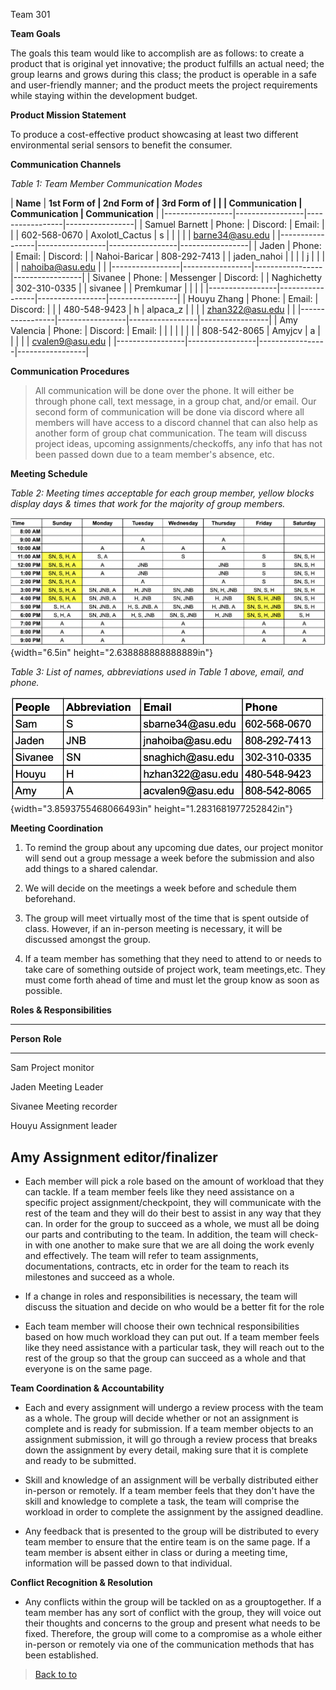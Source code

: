 Team 301

**Team Goals**

The goals this team would like to accomplish are as follows: to create a
product that is original yet innovative; the product fulfills an actual
need; the group learns and grows during this class; the product is
operable in a safe and user-friendly manner; and the product meets the
project requirements while staying within the development budget.

**Product Mission Statement**

To produce a cost-effective product showcasing at least two different
environmental serial sensors to benefit the consumer.

**Communication Channels**

*Table 1: Team Member Communication Modes*


| **Name**        | **1st Form of   | **2nd Form of   | **3rd Form of   |
|                 | Communication** | Communication** | Communication** |
|-----------------|-----------------|-----------------|-----------------|
| Samuel Barnett  | Phone:          | Discord:        | Email:          |
|                 | 602-568-0670    | Axolotl_Cactus  | s               |
|                 |                 |                 | barne34@asu.edu |
|-----------------|-----------------|-----------------|-----------------|
| Jaden           | Phone:          | Email:          | Discord:        |
| Nahoi-Baricar   | 808-292-7413    |                 | jaden_nahoi     |
|                 |                 | j               |                 |
|                 |                 | nahoiba@asu.edu |                 |
|-----------------|-----------------|-----------------|-----------------|
| Sivanee         | Phone:          | Messenger       | Discord:        |
| Naghichetty     | 302-310-0335    |                 | sivanee         |
| Premkumar       |                 |                 |                 |
|-----------------|-----------------|-----------------|-----------------|
| Houyu Zhang     | Phone:          | Email:          | Discord:        |
|                 | 480-548-9423    | h               | alpaca_z        |
|                 |                 | zhan322@asu.edu |                 |
|-----------------|-----------------|-----------------|-----------------|
| Amy Valencia    | Phone:          | Discord:        | Email:          |
|                 |                 |                 |                 |
|                 | 808-542-8065    | Amyjcv          | a               |
|                 |                 |                 | cvalen9@asu.edu |
|-----------------|-----------------|-----------------|-----------------|

**Communication Procedures**

> All communication will be done over the phone. It will either be
> through phone call, text message, in a group chat, and/or email. Our
> second form of communication will be done via discord where all
> members will have access to a discord channel that can also help as
> another form of group chat communication. The team will discuss
> project ideas, upcoming assignments/checkoffs, any info that has not
> been passed down due to a team member\'s absence, etc.

**Meeting Schedule**

*Table 2: Meeting times acceptable for each group member, yellow blocks
display days & times that work for the majority of group members.*

![](vertopal_53e86d8e1b304e0fba1b8ab00a47e725/media/image2.png){width="6.5in"
height="2.638888888888889in"}

*Table 3: List of names, abbreviations used in Table 1 above, email, and
phone.*

![](vertopal_53e86d8e1b304e0fba1b8ab00a47e725/media/image1.png){width="3.8593755468066493in"
height="1.2831681977252842in"}

**Meeting Coordination**

1.  To remind the group about any upcoming due dates, our project monitor will send out a group message a week before the submission and also add things to a shared calendar.

2.  We will decide on the meetings a week before and schedule them beforehand.

3.  The group will meet virtually most of the time that is spent outside of class. However, if an in-person meeting is necessary, it will be discussed amongst the group.

4.  If a team member has something that they need to attend to or needs to take care of something outside of project work, team meetings,etc. They must come forth ahead of time and must let the group know as soon as possible.

**Roles & Responsibilities**

  -----------------------------------------------------------------------
  **Person**                          **Role**
  ----------------------------------- -----------------------------------
  Sam                                 Project monitor

  Jaden                               Meeting Leader

  Sivanee                             Meeting recorder

  Houyu                               Assignment leader

  Amy                                 Assignment editor/finalizer
  -----------------------------------------------------------------------

-   Each member will pick a role based on the amount of workload that they can tackle. If a team member feels like they need assistance on a specific project assignment/checkpoint, they will communicate with the rest of the team and they will do their best to assist in any way that they can. In order for the group to succeed as a whole, we must all be doing our parts and contributing to the team. In addition, the team will check-in with one another to make sure that we are all doing the work evenly and effectively. The team will refer to team assignments, documentations, contracts, etc in order for the team to reach its milestones and succeed as a whole.

-   If a change in roles and responsibilities is necessary, the team will discuss the situation and decide on who would be a better fit for the role

-   Each team member will choose their own technical responsibilities based on how much workload they can put out. If a team member feels like they need assistance with a particular task, they will reach out to the rest of the group so that the group can succeed as a whole and that everyone is on the same page.

**Team Coordination & Accountability**

-   Each and every assignment will undergo a review process with the team as a whole. The group will decide whether or not an assignment is complete and is ready for submission. If a team member objects to an assignment submission, it will go through a review process that breaks down the assignment by every detail, making sure that it is complete and ready to be submitted.

-   Skill and knowledge of an assignment will be verbally distributed either in-person or remotely. If a team member feels that they don't have the skill and knowledge to complete a task, the team will comprise the workload in order to complete the assignment by the assigned deadline.

-   Any feedback that is presented to the group will be distributed to every team member to ensure that the entire team is on the same page. If a team member is absent either in class or during a meeting time, information will be passed down to that individual.

**Conflict Recognition & Resolution**

-   Any conflicts within the group will be tackled on as a grouptogether. If a team member has any sort of conflict with the group, they will voice out their thoughts and concerns to the group and present what needs to be fixed. Therefore, the group will come to a compromise as a whole either in-person or remotely via one of the communication methods that has been established.


> [Back to
> to](https://embedded-systems-design.bitbucket.io/3x4/3x4-team-team-organization/#)
